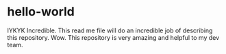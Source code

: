 # hello-world
IYKYK
Incredible. This read me file will do an incredible job of describing this repository.
Wow. This repository is very amazing and helpful to my dev team.

